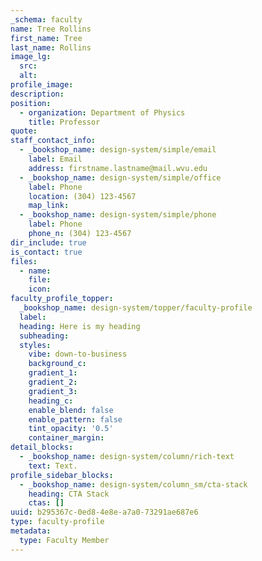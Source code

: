 ```yaml
---
_schema: faculty
name: Tree Rollins
first_name: Tree
last_name: Rollins
image_lg:
  src:
  alt:
profile_image:
description:
position:
  - organization: Department of Physics
    title: Professor
quote:
staff_contact_info:
  - _bookshop_name: design-system/simple/email
    label: Email
    address: firstname.lastname@mail.wvu.edu
  - _bookshop_name: design-system/simple/office
    label: Phone
    location: (304) 123-4567
    map_link:
  - _bookshop_name: design-system/simple/phone
    label: Phone
    phone_n: (304) 123-4567
dir_include: true
is_contact: true
files:
  - name:
    file:
    icon:
faculty_profile_topper:
  _bookshop_name: design-system/topper/faculty-profile
  label:
  heading: Here is my heading
  subheading:
  styles:
    vibe: down-to-business
    background_c:
    gradient_1:
    gradient_2:
    gradient_3:
    heading_c:
    enable_blend: false
    enable_pattern: false
    tint_opacity: '0.5'
    container_margin:
detail_blocks:
  - _bookshop_name: design-system/column/rich-text
    text: Text.
profile_sidebar_blocks:
  - _bookshop_name: design-system/column_sm/cta-stack
    heading: CTA Stack
    ctas: []
uuid: b295367c-0ed8-4e8e-a7a0-73291ae687e6
type: faculty-profile
metadata:
  type: Faculty Member
---
```

